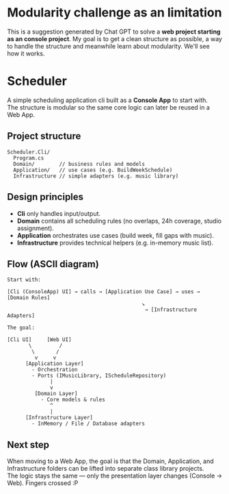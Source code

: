 # Modularity challenge as an limitation

This is a suggestion generated by Chat GPT to solve a **web project starting as an console project**. 
My goal is to get a clean structure as possible, a way to handle the structure and meanwhile learn 
about modularity. We'll see how it works.

# Scheduler

A simple scheduling application cli built as a **Console App** to start with.  
The structure is modular so the same core logic can later be reused in a Web App.

## Project structure
```
Scheduler.Cli/
  Program.cs
  Domain/        // business rules and models
  Application/   // use cases (e.g. BuildWeekSchedule)
  Infrastructure // simple adapters (e.g. music library)
```

## Design principles
- **Cli** only handles input/output.  
- **Domain** contains all scheduling rules (no overlaps, 24h coverage, studio assignment).  
- **Application** orchestrates use cases (build week, fill gaps with music).  
- **Infrastructure** provides technical helpers (e.g. in-memory music list).  

## Flow (ASCII diagram)
```
Start with:

[Cli (ConsoleApp) UI] → calls → [Application Use Case] → uses → [Domain Rules]
                                            ↘
                                             → [Infrastructure Adapters]

The goal:

[Cli UI]     [Web UI]
       \         /
        \       /
         v     v
      [Application Layer]
        - Orchestration
        - Ports (IMusicLibrary, IScheduleRepository)
              |
              v
         [Domain Layer]
           - Core models & rules
              ^
              |
      [Infrastructure Layer]
        - InMemory / File / Database adapters

```

## Next step
When moving to a Web App, the goal is that the Domain, Application, and Infrastructure folders can be lifted into separate class library projects.  
The logic stays the same — only the presentation layer changes (Console → Web). Fingers crossed :P
